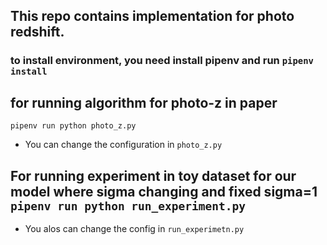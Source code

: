 ## This repo contains implementation for photo redshift.

### to install environment, you need install pipenv and run `pipenv install`

## for running algorithm for photo-z in paper 
`pipenv run python photo_z.py`
 *  You can change the configuration in `photo_z.py`

## For running experiment in toy dataset for our model where sigma changing and fixed sigma=1 `pipenv run python run_experiment.py`
* You alos can change the config in `run_experimetn.py`